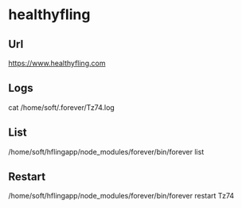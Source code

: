# healthyfling
## Url
https://www.healthyfling.com
## Logs
cat /home/soft/.forever/Tz74.log
## List
/home/soft/hflingapp/node_modules/forever/bin/forever list
## Restart
/home/soft/hflingapp/node_modules/forever/bin/forever restart Tz74